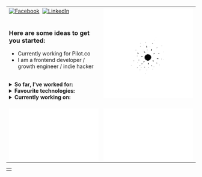 
<table>
<tr>
<td width="50%"><a href="https://www.facebook.com/dawidnawrocki86"><img src="https://img.shields.io/badge/facebook-%2323435f.svg?&style=for-the-badge&logo=facebook&logoColor=white" alt="Facebook" /></a>&nbsp;
<!-- <a href="https://youtube.com/uideveloper"><img src="https://img.shields.io/badge/youtube-%23E4405F.svg?&style=for-the-badge&logo=youtube&logoColor=white" alt="Instagram" /></a>&nbsp; -->
<a href="https://www.linkedin.com/in/dawid-nawrocki/"><img src="https://img.shields.io/badge/linkedin-%2323435f.svg?&style=for-the-badge&logo=linkedin&logoColor=white" alt="LinkedIn" /></a>&nbsp;
<br><br>
<h3>Here are some ideas to get you started:</h3>

- Currently working for Pilot.co
- I am a frontend developer / growth engineer / indie hacker
<br><br>
<details>
    <summary><b>So far, I've worked for:</b></summary>

- Upwork
- Netguru
- Ziflow
- Pilot.co

</details>
<details>
    <summary><b>Favourite technologies:</b></summary>

- JavaScript / TypeScript / Node
- React.js/Next.js/Vue.js
- Tailwind

</details>
<details>
    <summary><b>Currently working on:</b></summary>

- YouTube Channel

</details>

<td>  <img width="470" alt="GIF" src="https://github.com/ui-d/ui-d/blob/main/transparent-anim.gif?raw=true" /></td>

</td>

</tr>

<tr>
<td>
<br><img align="left" src="https://raw.githubusercontent.com/ui-d/stats/5ed16d30a8a675f66f2336802f694047d3f87e4f/generated/overview.svg"><br></td>

<td><br><img align="right" src="https://raw.githubusercontent.com/ui-d/stats/5ed16d30a8a675f66f2336802f694047d3f87e4f/generated/languages.svg"><br></td>

</tr>

</table>

<table><tr><td>
